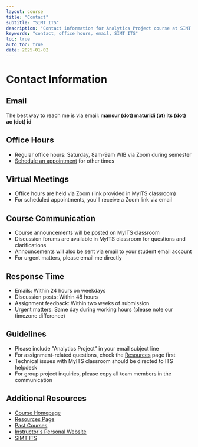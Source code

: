 ```yaml
---
layout: course
title: "Contact"
subtitle: "SIMT ITS"
description: "Contact information for Analytics Project course at SIMT ITS"
keywords: "contact, office hours, email, SIMT ITS"
toc: true
auto_toc: true
date: 2025-01-02
---
```


# Contact Information

## Email

The best way to reach me is via email:  **mansur (dot) maturidi (at) its (dot) ac (dot) id**

## Office Hours

- Regular office hours: Saturday, 8am-9am WIB via Zoom during semester
- [Schedule an appointment](https://mansurarief.github.io/calendar/) for other times

## Virtual Meetings

- Office hours are held via Zoom (link provided in MyITS classroom)
- For scheduled appointments, you'll receive a Zoom link via email

## Course Communication

- Course announcements will be posted on MyITS classroom
- Discussion forums are available in MyITS classroom for questions and clarifications
- Announcements will also be sent via email to your student email account
- For urgent matters, please email me directly

## Response Time

- Emails: Within 24 hours on weekdays
- Discussion posts: Within 48 hours
- Assignment feedback: Within two weeks of submission
- Urgent matters: Same day during working hours (please note our timezone difference)

## Guidelines

- Please include "Analytics Project" in your email subject line
- For assignment-related questions, check the [Resources](/resources) page first
- Technical issues with MyITS classroom should be directed to ITS helpdesk
- For group project inquiries, please copy all team members in the communication

## Additional Resources

- [Course Homepage](/)
- [Resources Page](/resources)
- [Past Courses](/past-courses)
- [Instructor's Personal Website](https://mansurarief.github.io/)
- [SIMT ITS](https://www.its.ac.id/simt/) 
